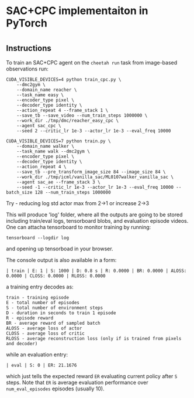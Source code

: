 # SAC+CPC implementaiton in PyTorch

#

## Instructions
To train an SAC+CPC agent on the `cheetah run` task from image-based observations  run:
```
CUDA_VISIBLE_DEVICES=4 python train_cpc.py \
    --dmc2gym \
    --domain_name reacher \
    --task_name easy \
    --encoder_type pixel \
    --decoder_type identity \
    --action_repeat 4 --frame_stack 1 \
    --save_tb --save_video --num_train_steps 1000000 \
    --work_dir ./tmp/dmc/reacher_easy_cpc \
    --agent sac_cpc \
    --seed 2 --critic_lr 1e-3 --actor_lr 1e-3 --eval_freq 10000

CUDA_VISIBLE_DEVICES=7 python train.py \
    --domain_name walker \
    --task_name walk --dmc2gym \
    --encoder_type pixel \
    --decoder_type identity \
    --action_repeat 4 \
    --save_tb --pre_transform_image_size 84 --image_size 84 \
    --work_dir ./tmp/icml/vanilla_sac/ML0107walker_vanilla_sac \
    --agent sac_ae --frame_stack 3 \
    --seed -1 --critic_lr 1e-3 --actor_lr 1e-3 --eval_freq 10000 --batch_size 128 --num_train_steps 1000000 
```
Try - reducing log std actor max from 2->1 or increase 2->3 


This will produce 'log' folder, where all the outputs are going to be stored including train/eval logs, tensorboard blobs, and evaluation episode videos. One can attacha tensorboard to monitor training by running:
```
tensorboard --logdir log
```
and opening up tensorboad in your browser.

The console output is also available in a form:
```
| train | E: 1 | S: 1000 | D: 0.8 s | R: 0.0000 | BR: 0.0000 | ALOSS: 0.0000 | CLOSS: 0.0000 | RLOSS: 0.0000
```
a training entry decodes as:
```
train - training episode
E - total number of episodes 
S - total number of environment steps
D - duration in seconds to train 1 episode
R - episode reward
BR - average reward of sampled batch
ALOSS - average loss of actor
CLOSS - average loss of critic
RLOSS - average reconstruction loss (only if is trained from pixels and decoder)
```
while an evaluation entry:
```
| eval | S: 0 | ER: 21.1676
```
which just tells the expected reward `ER` evaluating current policy after `S` steps. Note that `ER` is average evaluation performance over `num_eval_episodes` episodes (usually 10).
